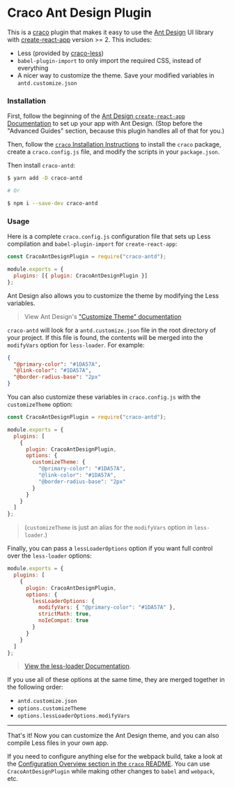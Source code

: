 # Craco Ant Design Plugin

This is a [craco](https://github.com/sharegate/craco) plugin that makes it easy to use the [Ant Design](https://ant.design/) UI library with [create-react-app](https://facebook.github.io/create-react-app/) version >= 2. This includes:

- Less (provided by [craco-less](https://github.com/ndbroadbent/craco-less))
- `babel-plugin-import` to only import the required CSS, instead of everything
- A nicer way to customize the theme. Save your modified variables in `antd.customize.json`

### Installation

First, follow the beginning of the [Ant Design `create-react-app` Documentation](https://ant.design/docs/react/use-with-create-react-app) to set up your app with Ant Design.
(Stop before the "Advanced Guides" section, because this plugin handles all of that for you.)

Then, follow the [`craco` Installation Instructions](https://github.com/sharegate/craco/blob/master/packages/craco/README.md##installation) to install the `craco` package, create a `craco.config.js` file, and modify the scripts in your `package.json`.

Then install `craco-antd`:

```bash
$ yarn add -D craco-antd

# Or

$ npm i --save-dev craco-antd
```

### Usage

Here is a complete `craco.config.js` configuration file that sets up Less compilation and `babel-plugin-import` for `create-react-app`:

```js
const CracoAntDesignPlugin = require("craco-antd");

module.exports = {
  plugins: [{ plugin: CracoAntDesignPlugin }]
};
```

Ant Design also allows you to customize the theme by modifying the Less variables.

> View Ant Design's ["Customize Theme" documentation](https://ant.design/docs/react/customize-theme)

`craco-antd` will look for a `antd.customize.json` file in the root directory of your project. If this file is found, the contents will be merged into the `modifyVars` option for `less-loader`. For example:

```json
{
  "@primary-color": "#1DA57A",
  "@link-color": "#1DA57A",
  "@border-radius-base": "2px"
}
```

You can also customize these variables in `craco.config.js` with the `customizeTheme` option:

```js
const CracoAntDesignPlugin = require("craco-antd");

module.exports = {
  plugins: [
    {
      plugin: CracoAntDesignPlugin,
      options: {
        customizeTheme: {
          "@primary-color": "#1DA57A",
          "@link-color": "#1DA57A",
          "@border-radius-base": "2px"
        }
      }
    }
  ]
};
```

> (`customizeTheme` is just an alias for the `modifyVars` option in `less-loader`.)

Finally, you can pass a `lessLoaderOptions` option if you want full control over the `less-loader` options:

```js
module.exports = {
  plugins: [
    {
      plugin: CracoAntDesignPlugin,
      options: {
        lessLoaderOptions: {
          modifyVars: { "@primary-color": "#1DA57A" },
          strictMath: true,
          noIeCompat: true
        }
      }
    }
  ]
};
```

> [View the less-loader Documentation](https://webpack.js.org/loaders/less-loader/).

If you use all of these options at the same time, they are merged together in the following order:

- `antd.customize.json`
- `options.customizeTheme`
- `options.lessLoaderOptions.modifyVars`

---

That's it! Now you can customize the Ant Design theme, and you can also compile Less files in your own app.

If you need to configure anything else for the webpack build, take a look at the
[Configuration Overview section in the `craco` README](https://github.com/sharegate/craco/blob/master/packages/craco/README.md#configuration-overview). You can use `CracoAntDesignPlugin` while making other changes to `babel` and `webpack`, etc.
